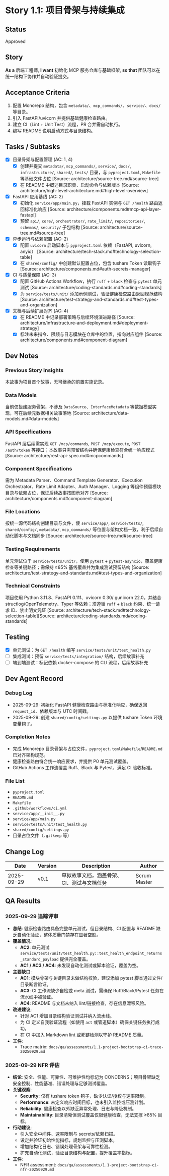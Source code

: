 # Story 1.1: 项目骨架与持续集成

## Status

Approved

## Story

**As a** 后端工程师,
**I want** 初始化 MCP 服务仓库与基础框架,
**so that** 团队可以在统一结构下协作并自动验证提交。

## Acceptance Criteria

1. 配置 Monorepo 结构，包含 `metadata/`、`mcp_commands/`、`service/`、`docs/` 等目录。
2. 引入 FastAPI/uvicorn 并提供基础健康检查路由。
3. 建立 CI（Lint + Unit Test）流程，PR 合并需自动执行。
4. 编写 README 说明启动方式与目录结构。

## Tasks / Subtasks

- [x] 目录骨架与配置管理 (AC: 1, 4)
  - [x] 创建并提交 `metadata/`, `mcp_commands/`, `service/`, `docs/`, `infrastructure/`, `shared/`, `tests/` 目录，与 `pyproject.toml`, `Makefile` 等基础文件占位 [Source: architecture/source-tree.md#source-tree]
  - [x] 在 README 中概述目录职责、启动命令与依赖版本 [Source: architecture/high-level-architecture.md#high-level-overview]
- [x] FastAPI 应用基线 (AC: 2)
  - [x] 初始化 `service/app/main.py`，挂载 FastAPI 实例与 `GET /health` 路由返回标准化响应 [Source: architecture/components.md#mcp-api-layer-fastapi]
  - [x] 预留 `api/`, `core/`, `orchestrator/`, `rate_limit/`, `repositories/`, `schemas/`, `security/` 子包结构 [Source: architecture/source-tree.md#source-tree]
- [x] 异步运行与依赖配置 (AC: 2)
  - [x] 配置 `uvicorn` 启动脚本与 `pyproject.toml` 依赖（FastAPI, uvicorn, anyio） [Source: architecture/tech-stack.md#technology-selection-table]
  - [x] 在 `shared/config/` 中创建默认配置占位，包含 tushare Token 读取钩子 [Source: architecture/components.md#auth-secrets-manager]
- [x] CI 与质量保障 (AC: 3)
  - [x] 配置 GitHub Actions Workflow，执行 `ruff` + `black` 检查与 `pytest` 单元测试 [Source: architecture/coding-standards.md#coding-standards]
  - [x] 为 `service/tests/unit/` 添加示例测试，验证健康检查路由返回规范结构 [Source: architecture/test-strategy-and-standards.md#test-types-and-organization]
- [x] 文档与后续扩展对齐 (AC: 4)
  - [x] 在 README 中记录部署策略与后续环境演进路径 [Source: architecture/infrastructure-and-deployment.md#deployment-strategy]
  - [x] 标注未来指令、限频与日志模块在仓库中的位置，指向对应组件 [Source: architecture/components.md#component-diagram]

## Dev Notes

### Previous Story Insights

本故事为项目首个故事，无可继承的前置实施记录。

### Data Models

当前仅搭建服务骨架，不涉及 `DataSource`、`InterfaceMetadata` 等数据模型实现，可在后续元数据相关故事落地 [Source: architecture/data-models.md#data-models]

### API Specifications

FastAPI 层后续需实现 `GET /mcp/commands`, `POST /mcp/execute`, `POST /auth/token` 等接口；本故事只需预留结构并确保健康检查符合统一响应模式 [Source: architecture/rest-api-spec.md#mcpcommands]

### Component Specifications

需为 Metadata Parser、Command Template Generator、Execution Orchestrator、Rate Limit Adapter、Auth Manager、Logging 等组件预留模块目录与依赖占位，保证后续故事按图示对齐 [Source: architecture/components.md#component-diagram]

### File Locations

按统一源代码结构创建目录与文件，使 `service/app/`, `service/tests/`, `shared/config/`, `metadata/`, `mcp_commands/` 等位置与架构文档一致，利于后续自动化脚本与文档同步 [Source: architecture/source-tree.md#source-tree]

### Testing Requirements

单元测试位于 `service/tests/unit/`，使用 `pytest` + `pytest-asyncio`，覆盖健康检查等关键路径；需保持 ≥85% 基线覆盖并为集成测试预留结构 [Source: architecture/test-strategy-and-standards.md#test-types-and-organization]

### Technical Constraints

项目使用 Python 3.11.8、FastAPI 0.111、uvicorn 0.30/ gunicorn 22.0，并结合 structlog/OpenTelemetry、Typer 等依赖；须遵循 `ruff` + `black` 约束、统一请求 ID、禁止明文凭证 [Source: architecture/tech-stack.md#technology-selection-table][Source: architecture/coding-standards.md#coding-standards]

## Testing

- [x] 单元测试：为 `GET /health` 编写 `service/tests/unit/test_health.py`
- [ ] 集成测试：预留 `service/tests/integration/` 结构，后续故事补充
- [ ] 端到端测试：标记依赖 docker-compose 的 CLI 流程，后续故事补充

## Dev Agent Record

### Debug Log
- 2025-09-29: 初始化 FastAPI 健康检查路由与标准化响应，确保返回 `request_id`、依赖版本与 UTC 时间戳。
- 2025-09-29: 创建 `shared/config/settings.py` 以提供 tushare Token 环境变量钩子。

### Completion Notes
- 完成 Monorepo 目录骨架与占位文件，`pyproject.toml`/`Makefile`/`README.md` 已对齐架构规范。
- 健康检查路由符合统一响应要求，并提供 P0 单元测试覆盖。
- GitHub Actions 工作流覆盖 Ruff、Black 与 Pytest，满足 CI 验收标准。

### File List
- `pyproject.toml`
- `README.md`
- `Makefile`
- `.github/workflows/ci.yml`
- `service/app/__init__.py`
- `service/app/main.py`
- `service/tests/unit/test_health.py`
- `shared/config/settings.py`
- 目录占位文件（`.gitkeep` 等）

## Change Log

| Date       | Version | Description                                | Author       |
| ---------- | ------- | ------------------------------------------ | ------------ |
| 2025-09-29 | v0.1    | 草拟故事文档，涵盖骨架、CI、测试与文档任务 | Scrum Master |

## QA Results

### 2025-09-29 追踪评审
- **总结**: 健康检查路由具备完整单元测试，但目录结构、CI 配置与 README 缺乏自动化验证，整体质量门禁存在显著空缺。
- **覆盖情况**:
  - **AC2**: 单元测试 `service/tests/unit/test_health.py::test_health_endpoint_returns_standard_payload` 提供完全覆盖。
  - **AC1 / AC3 / AC4**: 未发现自动化测试或脚本验证，覆盖为空。
- **主要缺口**:
  - **AC1**: 模块骨架与关键目录未做结构校验，建议添加 pytest 脚本通过文件/目录断言验证。
  - **AC3**: CI 工作流缺少自检或 meta 测试，需确保 Ruff/Black/Pytest 任务在流水线中被验证。
  - **AC4**: README 与文档未纳入 lint/链接检查，存在信息漂移风险。
- **改进建议**:
  - 针对 AC1 增加目录结构验证测试并纳入流水线。
  - 为 CI 定义自我验证流程（如使用 `act` 或管道脚本）确保关键任务执行成功。
  - 在 CI 中加入 Markdown lint 或死链检测以守护 README 质量。
- **工件**:
  - Trace matrix: `docs/qa/assessments/1.1-project-bootstrap-ci-trace-20250929.md`

### 2025-09-29 NFR 评估
- **结论**: 安全、性能、可靠性、可维护性均标记为 CONCERNS；项目骨架缺乏安全控制、性能基准、错误处理与足够测试覆盖。
- **关键观察**:
  - **Security**: 仅有 tushare token 钩子，缺少认证/授权与速率限制。
  - **Performance**: 未定义响应时间目标，也未引入监控或压测计划。
  - **Reliability**: 健康检查以外缺乏异常处理、日志与降级机制。
  - **Maintainability**: 目录清晰但测试覆盖仅限健康检查，无法支撑 ≥85% 目标。
- **行动建议**:
  - 引入安全中间件、速率限制与 secrets/依赖扫描。
  - 设定并验证初始性能指标，规划监控与压测脚本。
  - 增加结构化日志、错误处理骨架与可靠性检测。
  - 扩充自动化测试，验证目录结构与配置，提升覆盖率指标。
- **工件**:
  - NFR assessment: `docs/qa/assessments/1.1-project-bootstrap-ci-nfr-20250929.md`
